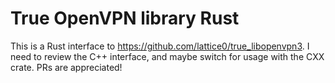 # True OpenVPN library Rust

This is a Rust interface to https://github.com/lattice0/true_libopenvpn3. I need to review the C++ interface, and maybe switch for usage with the CXX crate. PRs are appreciated!
